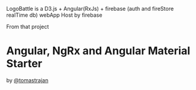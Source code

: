 LogoBattle is a D3.js + Angular(RxJs) + firebase (auth and fireStore realTime db) webApp Host by firebase


From that project 

# Angular, NgRx and Angular Material Starter 
by [@tomastrajan](https://twitter.com/tomastrajan)


